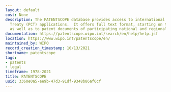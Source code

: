 ```yaml
---
layout: default
cost: None
description: The PATENTSCOPE database provides access to international Patent Cooperation
  Treaty (PCT) applications.  It offers full text format, starting on the day of publication, 
  as well as to patent documents of participating national and regional patent offices.
documentation: https://patentscope.wipo.int/search/en/help/help.jsf
location: https://www.wipo.int/patentscope/en/
maintained_by: WIPO
record_creation_timestamp: 10/13/2021
shortname: patentscope
tags:
- patents
- legal
timeframe: 1978-2021
title: PATENTSCOPE
uuid: 3360e0a5-ee9b-47d3-91df-9348b86af0cf
---
```

